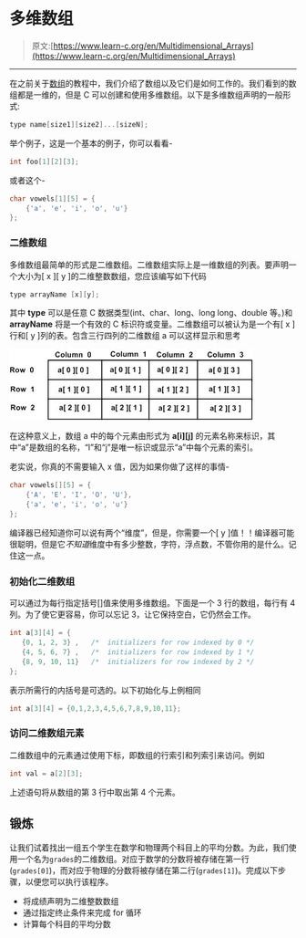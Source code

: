 # 多维数组

> 原文:[https://www.learn-c.org/en/Multidimensional_Arrays](https://www.learn-c.org/en/Multidimensional_Arrays)

* * *

在之前关于[数组](https://www.learn-c.org/en/Arrays)的教程中，我们介绍了数组以及它们是如何工作的。我们看到的数组都是一维的，但是 C 可以创建和使用多维数组。以下是多维数组声明的一般形式:

```cpp
type name[size1][size2]...[sizeN]; 
```

举个例子，这是一个基本的例子，你可以看看-

```cpp
int foo[1][2][3]; 
```

或者这个-

```cpp
char vowels[1][5] = {
    {'a', 'e', 'i', 'o', 'u'}
}; 
```

### 二维数组

多维数组最简单的形式是二维数组。二维数组实际上是一维数组的列表。要声明一个大小为[ x ][ y ]的二维整数数组，您应该编写如下代码

```cpp
type arrayName [x][y]; 
```

其中 **type** 可以是任意 C 数据类型(int、char、long、long long、double 等。)和 **arrayName** 将是一个有效的 C 标识符或变量。二维数组可以被认为是一个有[ x ]行和[ y ]列的表。包含三行四列的二维数组 a 可以这样显示和思考

![Table 1A](img/4ffcce9cd9e62e0e059386b39918aac5.png)

在这种意义上，数组 a 中的每个元素由形式为 **a[i][j]** 的元素名称来标识，其中“a”是数组的名称，“I”和“j”是唯一标识或显示“a”中每个元素的索引。

老实说，你真的不需要输入 x 值，因为如果你做了这样的事情-

```cpp
char vowels[][5] = {
    {'A', 'E', 'I', 'O', 'U'},
    {'a', 'e', 'i', 'o', 'u'}
}; 
```

编译器已经知道你可以说有两个“维度”，但是，你需要一个[ y ]值！！编译器可能很聪明，但是它*不知道*维度中有多少整数，字符，浮点数，不管你用的是什么。记住这一点。

### 初始化二维数组

可以通过为每行指定括号[]值来使用多维数组。下面是一个 3 行的数组，每行有 4 列。为了使它更容易，你可以忘记 3，让它保持空白，它仍然会工作。

```cpp
int a[3][4] = {  
   {0, 1, 2, 3} ,   /*  initializers for row indexed by 0 */
   {4, 5, 6, 7} ,   /*  initializers for row indexed by 1 */
   {8, 9, 10, 11}   /*  initializers for row indexed by 2 */
}; 
```

表示所需行的内括号是可选的。以下初始化与上例相同

```cpp
int a[3][4] = {0,1,2,3,4,5,6,7,8,9,10,11}; 
```

### 访问二维数组元素

二维数组中的元素通过使用下标，即数组的行索引和列索引来访问。例如

```cpp
int val = a[2][3]; 
```

上述语句将从数组的第 3 行中取出第 4 个元素。

## 锻炼

让我们试着找出一组五个学生在数学和物理两个科目上的平均分数。为此，我们使用一个名为`grades`的二维数组。对应于数学的分数将被存储在第一行(`grades[0]`)，而对应于物理的分数将被存储在第二行(`grades[1]`)。完成以下步骤，以便您可以执行该程序。

*   将成绩声明为二维整数数组
*   通过指定终止条件来完成 for 循环
*   计算每个科目的平均分数